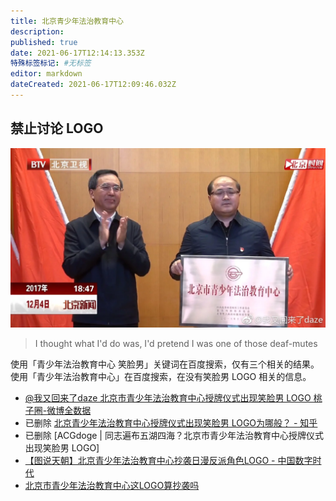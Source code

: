 ```yaml
---
title: 北京青少年法治教育中心
description:
published: true
date: 2021-06-17T12:14:13.353Z
特殊标签标记: #无标签
editor: markdown
dateCreated: 2021-06-17T12:09:46.032Z
---
```


## 禁止讨论 LOGO

![btv_daze_sml.webp](/src/北京青少年法治教育中心/btv_daze_sml.webp)

> I thought what I'd do was, I'd pretend I was one of those deaf-mutes

使用「青少年法治教育中心 笑脸男」关键词在百度搜索，仅有三个相关的结果。<br>
使用「青少年法治教育中心」在百度搜索，在没有笑脸男 LOGO 相关的信息。

+ [@我又回来了daze 北京市青少年法治教育中心授牌仪式出现笑脸男 LOGO 桃子圈-微博全数据](https://web.archive.org/web/20210617121036/https://peachring.com/weibo/user/3326895102/4181618392060134)
+ 已删除 [北京青少年法治教育中心授牌仪式出现笑脸男 LOGO为哪般？ - 知乎](https://web.archive.org/web/20171205112853/https://www.zhihu.com/question/263628788)
+ 已删除 [ACGdoge | 同志遍布五湖四海？北京市青少年法治教育中心授牌仪式出现笑脸男 LOGO]
+ [【图说天朝】北京青少年法治教育中心抄袭日漫反派角色LOGO - 中国数字时代](https://web.archive.org/web/20210302193228/https://chinadigitaltimes.net/chinese/574199.html)
+ [北京市青少年法治教育中心这LOGO算抄袭吗](https://web.archive.org/web/20210617120433/https://www.douban.com/group/topic/110334493/)